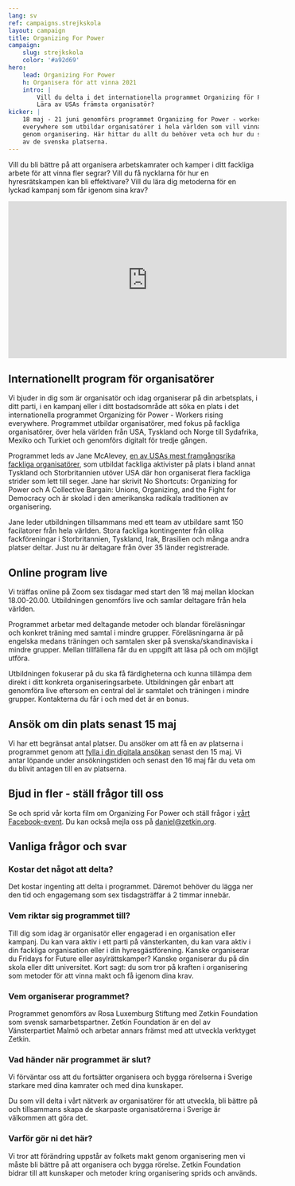 ```yaml
---
lang: sv
ref: campaigns.strejkskola
layout: campaign
title: Organizing For Power
campaign:
    slug: strejkskola
    color: '#a92d69'
hero:
    lead: Organizing For Power
    h: Organisera för att vinna 2021
    intro: |
        Vill du delta i det internationella programmet Organizing för Power?
        Lära av USAs främsta organisatör?
kicker: |
    18 maj - 21 juni genomförs programmet Organizing for Power - workers rising
    everywhere som utbildar organisatörer i hela världen som vill vinna segrar
    genom organisering. Här hittar du allt du behöver veta och hur du söker en
    av de svenska platserna.
---
```


Vill du bli bättre på att organisera arbetskamrater och kamper i ditt fackliga arbete för att vinna fler segrar? Vill du få nycklarna för hur en hyresrätskampen kan bli effektivare? Vill du lära dig metoderna för en lyckad kampanj som får igenom sina krav?

<iframe width="560" height="315" src="https://www.youtube.com/embed/ImUTNobE6ds" title="YouTube video player" frameborder="0" allow="accelerometer; autoplay; clipboard-write; encrypted-media; gyroscope; picture-in-picture" allowfullscreen></iframe>

## Internationellt program för organisatörer
Vi bjuder in dig som är organisatör och idag organiserar på din arbetsplats, i ditt parti, i en kampanj eller i ditt bostadsområde att söka en plats i det internationella programmet Organizing för Power - Workers rising everywhere. Programmet utbildar organisatörer, med fokus på fackliga organisatörer, över hela världen från USA, Tyskland och Norge till Sydafrika, Mexiko och Turkiet och genomförs digitalt för tredje gången.

Programmet leds av Jane McAlevey, [en av USAs mest framgångsrika fackliga organisatörer](https://www.youtube.com/watch?v=bl6P_2jt_Vs), som utbildat fackliga aktivister på plats i bland annat Tyskland och Storbritannien utöver USA där hon organiserat flera fackliga strider som lett till seger. Jane har skrivit No Shortcuts: Organizing for Power och A Collective Bargain: Unions, Organizing, and the Fight for Democracy och är skolad i den amerikanska radikala traditionen av organisering.

Jane leder utbildningen tillsammans med ett team av utbildare samt 150 facilatorer från hela världen. Stora fackliga kontingenter från olika fackföreningar i Storbritannien, Tyskland, Irak, Brasilien och många andra platser deltar. Just nu är deltagare från över 35 länder registrerade.

## Online program live
Vi träffas online på Zoom sex tisdagar med start den 18 maj mellan klockan 18.00-20.00. Utbildningen genomförs live och samlar deltagare från hela världen.

Programmet arbetar med deltagande metoder och blandar föreläsningar och konkret träning med samtal i mindre grupper. Föreläsningarna är på engelska medans träningen och samtalen sker på svenska/skandinaviska i mindre grupper. Mellan tillfällena får du en uppgift att läsa på och om möjligt utföra.

Utbildningen fokuserar på du ska få färdigheterna och kunna tillämpa dem direkt i ditt konkreta organiseringsarbete. Utbildningen går enbart att genomföra live eftersom en central del är samtalet och träningen i mindre grupper. Kontakterna du får i och med det är en bonus.

## Ansök om din plats senast 15 maj
Vi har ett begränsat antal platser. Du ansöker om att få en av platserna i programmet genom att [fylla i din digitala ansökan](http://bit.ly/O4P21) senast den 15 maj. Vi antar löpande under ansökningstiden och senast den 16 maj får du veta om du blivit antagen till en av platserna.

## Bjud in fler - ställ frågor till oss
Se och sprid vår korta film om Organizing For Power och ställ frågor i [vårt Facebook-event](https://fb.me/e/589UEtyZq). Du kan också mejla oss på [daniel@zetkin.org](mailto:daniel@zetkin.org).

## Vanliga frågor och svar
### Kostar det något att delta?
Det kostar ingenting att delta i programmet. Däremot behöver du lägga ner den tid och engagemang som sex tisdagsträffar á 2 timmar innebär.
### Vem riktar sig programmet till?
Till dig som idag är organisatör eller engagerad i en organisation eller kampanj. Du kan vara aktiv i ett parti på vänsterkanten, du kan vara aktiv i din fackliga organisation eller i din hyresgästförening. Kanske organiserar du Fridays for Future eller asylrättskamper? Kanske organiserar du på din skola eller ditt universitet. Kort sagt: du som tror på kraften i organisering som metoder för att vinna makt och få igenom dina krav.
### Vem organiserar programmet?
Programmet genomförs av Rosa Luxemburg Stiftung med Zetkin Foundation som svensk samarbetspartner. Zetkin Foundation är en del av Vänsterpartiet Malmö och arbetar annars främst med att utveckla verktyget Zetkin.

### Vad händer när programmet är slut?
Vi förväntar oss att du fortsätter organisera och bygga rörelserna i Sverige starkare med dina kamrater och med dina kunskaper.

Du som vill delta i vårt nätverk av organisatörer för att utveckla, bli bättre på och tillsammans skapa de skarpaste organisatörerna i Sverige är välkommen att göra det.

### Varför gör ni det här?
Vi tror att förändring uppstår av folkets makt genom organisering men vi måste bli bättre på att organisera och bygga rörelse. Zetkin Foundation bidrar till att kunskaper och metoder kring organisering sprids och används.
